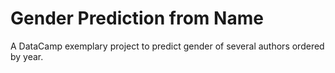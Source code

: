# Gender Prediction from Name
A DataCamp exemplary project to predict gender of several authors ordered by year.
